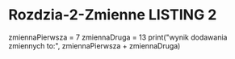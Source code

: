 # Rozdzia-2-Zmienne LISTING 2

zmiennaPierwsza = 7
zmiennaDruga = 13
print("wynik dodawania zmiennych to:", zmiennaPierwsza + zmiennaDruga)
